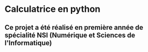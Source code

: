 # Calculatrice en python 
## Ce projet a été réalisé en première année de spécialité NSI (Numérique et Sciences de l'Informatique)
